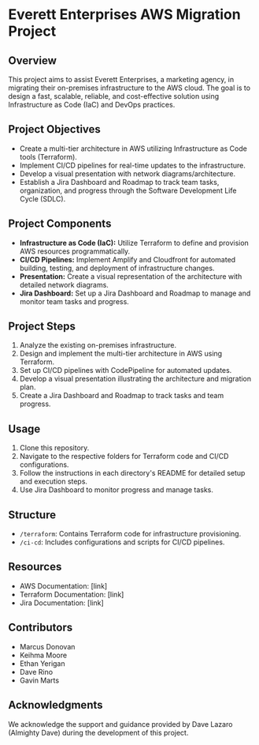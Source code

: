 # Everett Enterprises AWS Migration Project

## Overview
This project aims to assist Everett Enterprises, a marketing agency, in migrating their on-premises infrastructure to the AWS cloud. The goal is to design a fast, scalable, reliable, and cost-effective solution using Infrastructure as Code (IaC) and DevOps practices.

## Project Objectives
- Create a multi-tier architecture in AWS utilizing Infrastructure as Code tools (Terraform).
- Implement CI/CD pipelines for real-time updates to the infrastructure.
- Develop a visual presentation with network diagrams/architecture.
- Establish a Jira Dashboard and Roadmap to track team tasks, organization, and progress through the Software Development Life Cycle (SDLC).

## Project Components
- **Infrastructure as Code (IaC):** Utilize Terraform to define and provision AWS resources programmatically.
- **CI/CD Pipelines:** Implement Amplify and Cloudfront for automated building, testing, and deployment of infrastructure changes.
- **Presentation:** Create a visual representation of the architecture with detailed network diagrams.
- **Jira Dashboard:** Set up a Jira Dashboard and Roadmap to manage and monitor team tasks and progress.

## Project Steps
1. Analyze the existing on-premises infrastructure.
2. Design and implement the multi-tier architecture in AWS using Terraform.
3. Set up CI/CD pipelines with CodePipeline for automated updates.
4. Develop a visual presentation illustrating the architecture and migration plan.
5. Create a Jira Dashboard and Roadmap to track tasks and team progress.

## Usage
1. Clone this repository.
2. Navigate to the respective folders for Terraform code and CI/CD configurations.
3. Follow the instructions in each directory's README for detailed setup and execution steps.
4. Use Jira Dashboard to monitor progress and manage tasks.

## Structure
- `/terraform`: Contains Terraform code for infrastructure provisioning.
- `/ci-cd`: Includes configurations and scripts for CI/CD pipelines.

## Resources
- AWS Documentation: [link]
- Terraform Documentation: [link]
- Jira Documentation: [link]

## Contributors
- Marcus Donovan
- Keihma Moore
- Ethan Yerigan
- Dave Rino
- Gavin Marts

## Acknowledgments
We acknowledge the support and guidance provided by Dave Lazaro (Almighty Dave) during the development of this project.